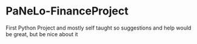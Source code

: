 # PaNeLo-FinanceProject
 First Python Project and mostly self taught so suggestions and help would be great, but be nice about it
